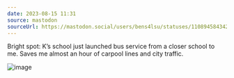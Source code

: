 ```yaml
---
date: 2023-08-15 11:31
source: mastodon
sourceUrl: https://mastodon.social/users/bens4lsu/statuses/110894584342149913
---
```

<p>Bright spot:  K’s school just launched bus service from a closer school to me. Saves me almost an hour of carpool lines and city traffic.</p>

<img src="" alt="image ">